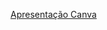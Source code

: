 [Apresentação Canva](https://www.canva.com/design/DAGBY6X8cdg/g1bO_qYWBmSqu5R8M-Q8Cg/edit?utm_content=DAGBY6X8cdg&utm_campaign=designshare&utm_medium=link2&utm_source=sharebutton)
